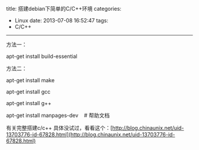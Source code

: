 title: 搭建debian下简单的C/C++环境
categories:
  - Linux
date: 2013-07-08 16:52:47
tags:
  - C/C++
---

方法一：

apt-get install build-essential


方法二：

apt-get install make

apt-get install gcc

apt-get install g++

apt-get install manpages-dev    # 帮助文档


有关完整搭建c/c++ 具体没试过，看看这个：[http://blog.chinaunix.net/uid-13703776-id-67828.html](http://blog.chinaunix.net/uid-13703776-id-67828.html)

